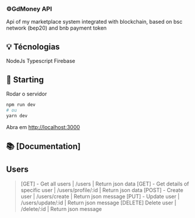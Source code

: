 ### ⚙️GdMoney API

Api of my marketplace system integrated with blockchain, 
based on bsc network (bep20) and bnb payment token

## 💡 Técnologias

NodeJs
Typescript
Firebase

## 🚀 Starting
Rodar o servidor
```bash
npm run dev
# ou
yarn dev
```
Abra em [http://localhost:3000](http://localhost:3000)

## 📚 [Documentation]

## Users
>[GET] - Get all users | /users | Return json data
>[GET] - Get details of specific user | /users/profile/:id | Return json data
>[POST] - Create user | /users/create | Return json message
>[PUT] - Update user  | /users/update/:id | Return json message
>[DELETE] Delete user | /delete/:id | Return json message
